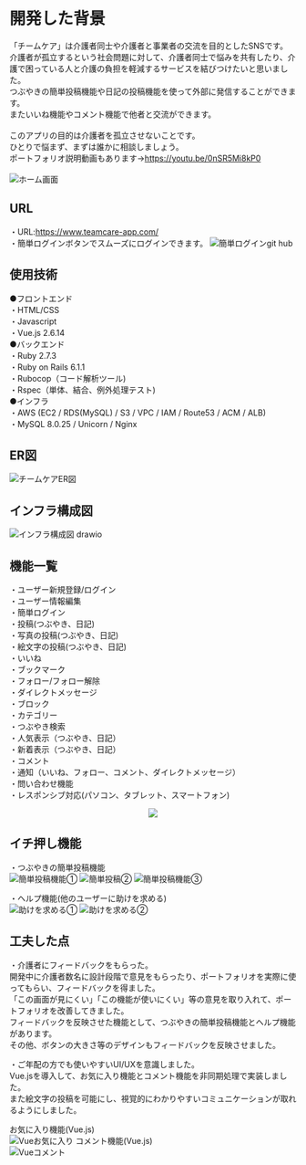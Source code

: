 # 開発した背景

「チームケア」は介護者同士や介護者と事業者の交流を目的としたSNSです。<br>
介護者が孤立するという社会問題に対して、介護者同士で悩みを共有したり、介護で困っている人と介護の負担を軽減するサービスを結びつけたいと思いました。<br>
つぶやきの簡単投稿機能や日記の投稿機能を使って外部に発信することができます。<br>
またいいね機能やコメント機能で他者と交流ができます。<br>
<br>
このアプリの目的は介護者を孤立させないことです。<br>
ひとりで悩まず、まずは誰かに相談しましょう。<br>
ポートフォリオ説明動画もあります→https://youtu.be/0nSR5Mi8kP0<br>
<br>
![ホーム画面](https://user-images.githubusercontent.com/79620911/131229065-49e5a33d-97d0-406d-889e-165a185cd2e7.gif)
<br>

## URL

・URL:https://www.teamcare-app.com/<br>
・簡単ログインボタンでスムーズにログインできます。
![簡単ログインgit hub](https://user-images.githubusercontent.com/79620911/131207004-159d4a07-bf26-4286-9f6d-c28ea105dc3a.png)
## 使用技術

●フロントエンド<br>
・HTML/CSS<br>
・Javascript<br>
・Vue.js 2.6.14<br>
●バックエンド<br>
・Ruby 2.7.3<br>
・Ruby on Rails 6.1.1<br>
・Rubocop（コード解析ツール)<br>
・Rspec（単体、結合、例外処理テスト)<br>
●インフラ<br>
・AWS (EC2 / RDS(MySQL) / S3 / VPC / IAM / Route53 / ACM / ALB)<br>
・MySQL 8.0.25 / Unicorn / Nginx<br>

## ER図
![チームケアER図](https://user-images.githubusercontent.com/79620911/130318202-99329257-b443-4e8e-b9b5-794e308bb155.png)
## インフラ構成図
![インフラ構成図 drawio](https://user-images.githubusercontent.com/79620911/132795196-469e6eba-663a-4e09-9e6c-66ef0278aa1c.png)

## 機能一覧
・ユーザー新規登録/ログイン<br>
・ユーザー情報編集<br>
・簡単ログイン<br>
・投稿(つぶやき、日記)<br>
・写真の投稿(つぶやき、日記)<br>
・絵文字の投稿(つぶやき、日記)<br>
・いいね<br>
・ブックマーク<br>
・フォロー/フォロー解除<br>
・ダイレクトメッセージ<br>
・ブロック<br>
・カテゴリー<br>
・つぶやき検索<br>
・人気表示（つぶやき、日記）<br>
・新着表示（つぶやき、日記）<br>
・コメント<br>
・通知（いいね、フォロー、コメント、ダイレクトメッセージ）<br>
・問い合わせ機能<br>
・レスポンシブ対応(パソコン、タブレット、スマートフォン)<br>
<div align="center">
<img src="https://user-images.githubusercontent.com/79620911/131207280-e7fe2722-4fa6-4037-b576-0d7890f7f1f6.gif" />
</div>

## イチ押し機能
・つぶやきの簡単投稿機能<br>
![簡単投稿機能①](https://user-images.githubusercontent.com/79620911/130345739-c01d4fc3-5b5f-4a6f-8bc2-cf1a103526d4.png)
![簡単投稿②](https://user-images.githubusercontent.com/79620911/130345755-f85f787f-7a30-4391-a83c-d540550c1984.png)
![簡単投稿機能③](https://user-images.githubusercontent.com/79620911/130345763-58ecb898-fec1-4acc-a98c-0d1b56ca1f73.png)

・ヘルプ機能(他のユーザーに助けを求める)<br>
![助けを求める①](https://user-images.githubusercontent.com/79620911/130345775-a2375c25-347d-4726-b4c7-d45ef778ef5e.png)
![助けを求める②](https://user-images.githubusercontent.com/79620911/130345783-1e0257fb-6326-49f1-9ec5-8b76ba5d4c08.png)

## 工夫した点
・介護者にフィードバックをもらった。<br>
開発中に介護者数名に設計段階で意見をもらったり、ポートフォリオを実際に使ってもらい、フィードバックを得ました。<br>
「この画面が見にくい」「この機能が使いにくい」等の意見を取り入れて、ポートフォリオを改善してきました。<br>
フィードバックを反映させた機能として、つぶやきの簡単投稿機能とヘルプ機能があります。<br>
その他、ボタンの大きさ等のデザインもフィードバックを反映させました。<br>

・ご年配の方でも使いやすいUI/UXを意識しました。<br>
Vue.jsを導入して、お気に入り機能とコメント機能を非同期処理で実装しました。<br>
また絵文字の投稿を可能にし、視覚的にわかりやすいコミュニケーションが取れるようにしました。<br>

お気に入り機能(Vue.js)<br>
![Vueお気に入り](https://user-images.githubusercontent.com/79620911/131789204-956afc66-cf31-45f7-954c-f2876a042d0f.gif)
コメント機能(Vue.js)<br>
![Vueコメント](https://user-images.githubusercontent.com/79620911/131789212-272f8877-9671-4592-a6c4-1ad02734f2f5.gif)

